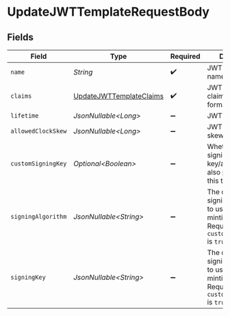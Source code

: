 # UpdateJWTTemplateRequestBody


## Fields

| Field                                                                                                | Type                                                                                                 | Required                                                                                             | Description                                                                                          |
| ---------------------------------------------------------------------------------------------------- | ---------------------------------------------------------------------------------------------------- | ---------------------------------------------------------------------------------------------------- | ---------------------------------------------------------------------------------------------------- |
| `name`                                                                                               | *String*                                                                                             | :heavy_check_mark:                                                                                   | JWT template name                                                                                    |
| `claims`                                                                                             | [UpdateJWTTemplateClaims](../../models/operations/UpdateJWTTemplateClaims.md)                        | :heavy_check_mark:                                                                                   | JWT template claims in JSON format                                                                   |
| `lifetime`                                                                                           | *JsonNullable\<Long>*                                                                                | :heavy_minus_sign:                                                                                   | JWT lifetime                                                                                         |
| `allowedClockSkew`                                                                                   | *JsonNullable\<Long>*                                                                                | :heavy_minus_sign:                                                                                   | JWT allowed clock skew                                                                               |
| `customSigningKey`                                                                                   | *Optional\<Boolean>*                                                                                 | :heavy_minus_sign:                                                                                   | Whether a custom signing key/algorithm is also provided for this template                            |
| `signingAlgorithm`                                                                                   | *JsonNullable\<String>*                                                                              | :heavy_minus_sign:                                                                                   | The custom signing algorithm to use when minting JWTs. Required if `custom_signing_key` is `true`.   |
| `signingKey`                                                                                         | *JsonNullable\<String>*                                                                              | :heavy_minus_sign:                                                                                   | The custom signing private key to use when minting JWTs. Required if `custom_signing_key` is `true`. |